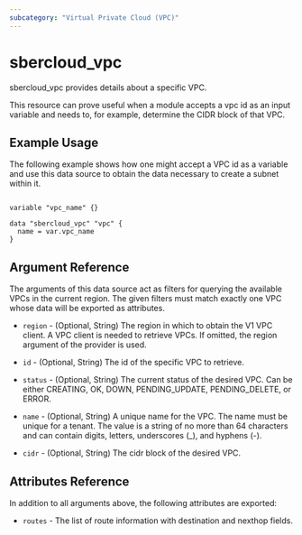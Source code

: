 ```yaml
---
subcategory: "Virtual Private Cloud (VPC)"
---
```


# sbercloud\_vpc

sbercloud_vpc provides details about a specific VPC.

This resource can prove useful when a module accepts a vpc id as an input variable and needs to, for example, determine the CIDR block of that VPC.

## Example Usage

The following example shows how one might accept a VPC id as a variable and use this data source to obtain the data necessary to create a subnet within it.

```hcl

variable "vpc_name" {}

data "sbercloud_vpc" "vpc" {
  name = var.vpc_name
}

```

## Argument Reference

The arguments of this data source act as filters for querying the available VPCs in the current region. The given filters must match exactly one VPC whose data will be exported as attributes.

* `region` - (Optional, String) The region in which to obtain the V1 VPC client. A VPC client is needed to retrieve VPCs. If omitted, the region argument of the provider is used.

* `id` - (Optional, String) The id of the specific VPC to retrieve.

* `status` - (Optional, String) The current status of the desired VPC. Can be either CREATING, OK, DOWN, PENDING_UPDATE, PENDING_DELETE, or ERROR.

* `name` - (Optional, String) A unique name for the VPC. The name must be unique for a tenant. The value is a string of no more than 64 characters and can contain digits, letters, underscores (_), and hyphens (-).

* `cidr` - (Optional, String) The cidr block of the desired VPC.



## Attributes Reference

In addition to all arguments above, the following attributes are exported:

* `routes` - The list of route information with destination and nexthop fields.
